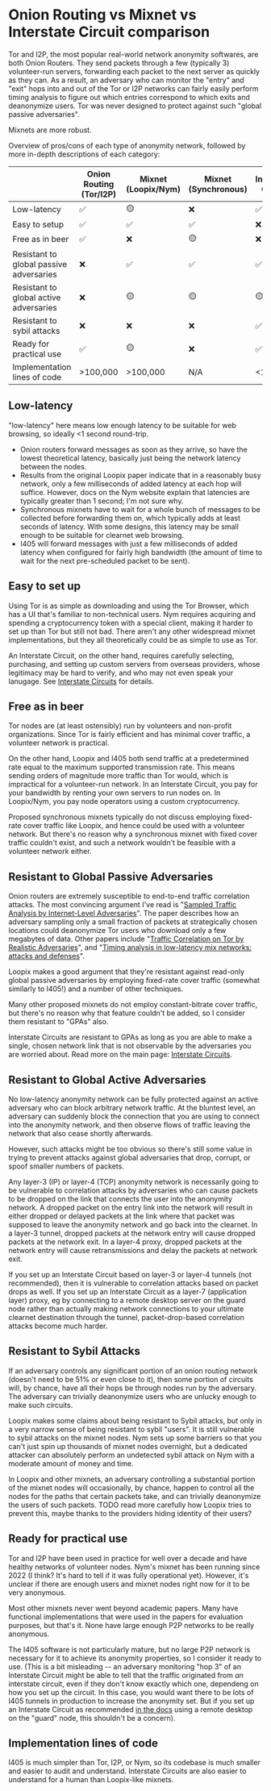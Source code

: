 # Onion Routing vs Mixnet vs Interstate Circuit comparison

Tor and I2P, the most popular real-world network anonymity softwares, are both Onion Routers. They
send packets through a few (typically 3) volunteer-run servers, forwarding each packet to the next
server as quickly as they can. As a result, an adversary who can monitor the "entry" and "exit" hops
into and out of the Tor or I2P networks can fairly easily perform timing analysis to figure out
which entries correspond to which exits and deanonymize users. Tor was never designed to protect
against such "global passive adversaries".

Mixnets are more robust.

Overview of pros/cons of each type of anonymity network, followed by more in-depth descriptions of each category:

|                                         | Onion Routing (Tor/I2P) | Mixnet (Loopix/Nym) | Mixnet (Synchronous) | Interstate Circuit |
|-----------------------------------------|-------------------------|---------------------|----------------------|--------------------|
| Low-latency                             | ✅                      | 🟡                  | ❌                   | ✅                 |
| Easy to setup                           | ✅                      | ✅                  | ✅                   | ❌                 |
| Free as in beer                         | ✅                      | ❌                  | 🟡                   | ❌                 |
| Resistant to global passive adversaries | ❌                      | ✅                  | ✅                   | ✅                 |
| Resistant to global active adversaries  | ❌                      | 🟡                  | 🟡                   | 🟡                 |
| Resistant to sybil attacks              | ❌                      | ❌                  | ❌                   | ✅                 |
| Ready for practical use                 | ✅                      | 🟡                  | ❌                   | ✅                 |
| Implementation lines of code            | >100,000                | >100,000            | N/A                  | <10,000            |

## Low-latency

"low-latency" here means low enough latency to be suitable for web browsing, so ideally <1 second round-trip.

+ Onion routers forward messages as soon as they arrive, so have the lowest theoretical latency,
  basically just being the network latency between the nodes.
+ Results from the original Loopix paper indicate that in a reasonably busy network, only a few
  milliseconds of added latency at each hop will suffice. However, docs on the Nym website explain
  that latencies are typically greater than 1 second; I'm not sure why. <!-- TODO include graph from that Nym paper explaining latencies in multiple seconds -->
+ Synchronous mixnets have to wait for a whole bunch of messages to be collected before forwarding
  them on, which typically adds at least seconds of latency. With some designs, this latency may be
  small enough to be suitable for clearnet web browsing.
+ I405 will forward messages with just a few milliseconds of added latency when configured for
  fairly high bandwidth (the amount of time to wait for the next pre-scheduled packet to be sent).

## Easy to set up

Using Tor is as simple as downloading and using the Tor Browser, which has a UI that's familiar to
non-technical users. Nym requires acquiring and spending a cryptocurrency token with a special
client, making it harder to set up than Tor but still not bad. There aren't any other widespread
mixnet implementations, but they all theoretically could be as simple to use as Tor.

An Interstate Circuit, on the other hand, requires carefully selecting, purchasing, and setting up
custom servers from overseas providers, whose legitimacy may be hard to verify, and who may not even
speak your lanugage. See [Interstate Circuits](./interstate-circuits.md) for details.

## Free as in beer

Tor nodes are (at least ostensibly) run by volunteers and non-profit organizations. Since Tor is
fairly efficient and has minimal cover traffic, a volunteer network is practical.

On the other hand, Loopix and I405 both send traffic at a predetermined rate equal to the maximum
supported transmission rate. This means sending orders of magnitude more traffic than Tor would,
which is impractical for a volunteer-run network. In an Interstate Circuit, you pay for your
bandwidth by renting your own servers to run nodes on. In Loopix/Nym, you pay node operators using a
custom cryptocurrency.

Proposed synchronous mixnets typically do not discuss employing fixed-rate cover traffic like
Loopix, and hence could be used with a volunteer network. But there's no reason why a synchronous
mixnet with fixed cover traffic couldn't exist, and such a network wouldn't be feasible with a
volunteer network either.

## Resistant to Global Passive Adversaries

Onion routers are extremely susceptible to end-to-end traffic correlation attacks. The most
convincing argument I've read is "[Sampled Traffic Analysis by Internet-Level
Adversaries](https://murdoch.is/papers/pet07ixanalysis.pdf)". The paper describes how an adversary
sampling only a small fraction of packets at strategically chosen locations could deanonymize Tor
users who download only a few megabytes of data. Other papers include "[Traffic Correlation on Tor
by Realistic Adversaries](https://apps.dtic.mil/sti/pdfs/ADA602282.pdf)", and "[Timing analysis in
low-latency mix networks: attacks and
defenses](https://www.cs.utexas.edu/~shmat/shmat_esorics06.pdf)".

Loopix makes a good argument that they're resistant against read-only global passive adversaries by
employing fixed-rate cover traffic (somewhat similarly to I405!) and a number of other techniques.

Many other proposed mixnets do not employ constant-bitrate cover traffic, but there's no reason why
that feature couldn't be added, so I consider them resistant to "GPAs" also.

Interstate Circuits are resistant to GPAs as long as you are able to make a single, chosen network
link that is not observable by the adversaries you are worried about. Read more on the main page:
[Interstate Circuits](./interstate-circuits.md).

## Resistant to Global Active Adversaries

No low-latency anonymity network can be fully protected against an active adversary who can block
arbitrary network traffic. At the bluntest level, an adversary can suddenly block the connection
that you are using to connect into the anonymity network, and then observe flows of traffic leaving
the network that also cease shortly afterwards.

However, such attacks might be too obvious so there's still some value in trying to prevent attacks
against global adversaries that drop, corrupt, or spoof smaller numbers of packets.

Any layer-3 (IP) or layer-4 (TCP) anonymity network is necessarily going to be vulnerable to
correlation attacks by adversaries who can cause packets to be dropped on the link that connects the
user into the anonymity network. A dropped packet on the entry link into the network will result in
either dropped or delayed packets at the link where that packet was supposed to leave the anonymity
network and go back into the clearnet. In a layer-3 tunnel, dropped packets at the network entry
will cause dropped packets at the network exit. In a layer-4 proxy, dropped packets at the network
entry will cause retransmissions and delay the packets at network exit.

If you set up an Interstate Circuit based on layer-3 or layer-4 tunnels (not recommended), then it
is vulnerable to correlation attacks based on packet drops as well. If you set up an Interstate
Circuit as a layer-7 (application layer) proxy, eg by connecting to a remote desktop server on the
guard node rather than actually making network connections to your ultimate clearnet destination
through the tunnel, packet-drop-based correlation attacks become much harder.

## Resistant to Sybil Attacks

If an adversary controls any significant portion of an onion routing network (doesn't need to be 51%
or even close to it), then some portion of circuits will, by chance, have all their hops be through
nodes run by the adversary. The adversary can trivially deanonymize users who are unlucky enough to
make such circuits.

Loopix makes some claims about being resistant to Sybil attacks, but only in a very narrow sense of
being resistant to sybil "users". It is still vulnerable to sybil attacks on the mixnet nodes. Nym
sets up some barriers so that you can't just spin up thousands of mixnet nodes overnight, but a
dedicated attacker can absolutely perform an undetected sybil attack on Nym with a moderate amount
of money and time.

In Loopix and other mixnets, an adversary controlling a substantial portion of the mixnet nodes will
occasionally, by chance, happen to control all the nodes for the paths that certain packets take,
and can trivially deanonymize the users of such packets. TODO read more carefully how Loopix tries
to prevent this, maybe thanks to the providers hiding identity of their users?

## Ready for practical use

Tor and I2P have been used in practice for well over a decade and have healthy networks of volunteer
nodes. Nym's mixnet has been running since 2022 (I think? It's hard to tell if it was fully
operational yet). However, it's unclear if there are enough users and mixnet nodes right now for it
to be very anonymous.

Most other mixnets never went beyond academic papers. Many have functional implementations that were
used in the papers for evaluation purposes, but that's it. None have large enough P2P networks to be
really anonymous.

The I405 software is not particularly mature, but no large P2P network is necessary for it to
achieve its anonymity properties, so I consider it ready to use. (This is a bit misleading -- an
adversary monitoring "hop 3" of an Interstate Circuit might be able to tell that the traffic
originated from *an* interstate circuit, even if they don't know exactly which one, dependeng on how
you set up the circuit. In this case, you would want there to be lots of I405 tunnels in production
to increase the anonymity set. But if you set up an Interstate Circuit as recommended [in the
docs](./interstate-circuit.md) using a remote desktop on the "guard" node, this shouldn't be a
concern).

## Implementation lines of code

I405 is much simpler than Tor, I2P, or Nym, so its codebase is much smaller and easier to audit and
understand. Interstate Circuits are also easier to understand for a human than Loopix-like mixnets.
